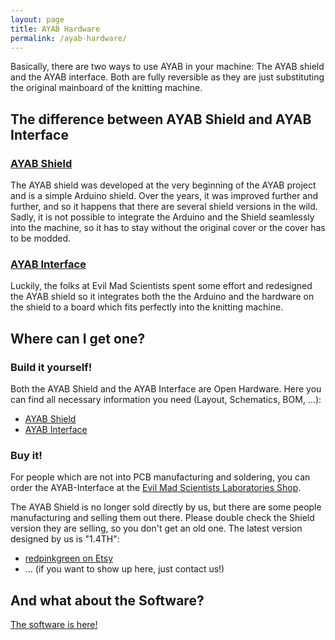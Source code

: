 ```yaml
---
layout: page
title: AYAB Hardware
permalink: /ayab-hardware/
---
```


Basically, there are two ways to use AYAB in your machine: The AYAB shield and the AYAB interface.
Both are fully reversible as they are just substituting the original mainboard of the knitting machine.

## The difference between AYAB Shield and AYAB Interface

### [AYAB Shield](/ayab-shield/)

The AYAB shield was developed at the very beginning of the AYAB project and is a simple Arduino shield.
Over the years, it was improved further and further, and so it happens that there are several shield versions in the wild. Sadly, it is not possible to integrate the Arduino and the Shield seamlessly into the machine, so
it has to stay without the original cover or the cover has to be modded.

### [AYAB Interface](/ayab-interface/)

Luckily, the folks at Evil Mad Scientists spent some effort and redesigned the AYAB shield so it integrates
both the the Arduino and the hardware on the shield to a board which fits perfectly into the knitting machine.

## Where can I get one?

### Build it yourself!

Both the AYAB Shield and the AYAB Interface are Open Hardware.
Here you can find all necessary information you need (Layout, Schematics, BOM, ...):
- [AYAB Shield](https://github.com/AllYarnsAreBeautiful/ayab-hardware/tree/master/Shieldv1x)
- [AYAB Interface](https://github.com/AllYarnsAreBeautiful/ayab-hardware/tree/master/Shieldv2x)

### Buy it!
For people which are not into PCB manufacturing and soldering, you can order the AYAB-Interface at the [Evil Mad Scientists Laboratories Shop](https://shop.evilmadscientist.com/productsmenu/835).

The AYAB Shield is no longer sold directly by us, but there are some people manufacturing and selling them out there. Please double check the Shield version they are selling, so you don't get an old one. The latest version designed by us is "1.4TH":
- [redpinkgreen on Etsy](https://www.etsy.com/shop/redpinkgreen)
- ... (if you want to show up here, just contact us!)

## And what about the Software?

[The software is here!](/software-and-documentation/)
